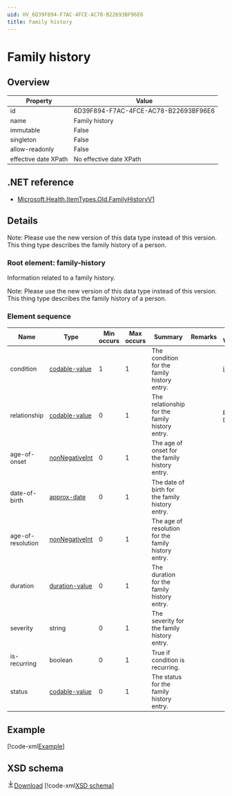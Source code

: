 ```yaml
---
uid: HV_6D39F894-F7AC-4FCE-AC78-B22693BF96E6
title: Family history
---
```


# Family history

## Overview

Property|Value
---|---
id|6D39F894-F7AC-4FCE-AC78-B22693BF96E6
name|Family history
immutable|False
singleton|False
allow-readonly|False
effective date XPath|No effective date XPath

## .NET reference
- [Microsoft.Health.ItemTypes.Old.FamilyHistoryV1](https://docs.microsoft.com/dotnet/api/microsoft.health.itemtypes.old.familyhistoryv1)

## Details
Note: Please use the new version of this data type instead of this version. <br /> This thing type describes the family history of a person.

<a name='family-history'></a>

### Root element: family-history

Information related to a family history.

Note: Please use the new version of this data type instead of this version. <br /> This thing type describes the family history of a person.

### Element sequence

Name|Type|Min occurs|Max occurs|Summary|Remarks|Preferred Vocabulary
---|---|---|---|---|---|---
condition|[codable-value](xref:HV_3e730686-781f-4616-aa0d-817bba8eb141#codable-value)|1|1|The condition for the family history entry.||[icd9cm](xref:HV_2f2cbd57-24b2-443b-bcd1-fb7f6e11530d)
relationship|[codable-value](xref:HV_3e730686-781f-4616-aa0d-817bba8eb141#codable-value)|0|1|The relationship for the family history entry.||[personal-relationship](xref:HV_9e22e9c5-a032-4375-8999-20c9d00954b9)
age-of-onset|[nonNegativeInt](xref:HV_3e730686-781f-4616-aa0d-817bba8eb141#nonNegativeInt)|0|1|The age of onset for the family history entry.||
date-of-birth|[approx-date](xref:HV_File_dates#approx-date)|0|1|The date of birth for the family history entry.||
age-of-resolution|[nonNegativeInt](xref:HV_3e730686-781f-4616-aa0d-817bba8eb141#nonNegativeInt)|0|1|The age of resolution for the family history entry.||
duration|[duration-value](xref:HV_3e730686-781f-4616-aa0d-817bba8eb141#duration-value)|0|1|The duration for the family history entry.||
severity|string|0|1|The severity for the family history entry.||
is-recurring|boolean|0|1|True if condition is recurring.||
status|[codable-value](xref:HV_3e730686-781f-4616-aa0d-817bba8eb141#codable-value)|0|1|The status for the family history entry.||

## Example
[!code-xml[Example](../sample-xml/6D39F894-F7AC-4FCE-AC78-B22693BF96E6.xml)]

## XSD schema
[![Download](/healthvault/images/download.png)Download](../xsd/family-history.1.xsd)
[!code-xml[XSD schema](../xsd/family-history.1.xsd)]
